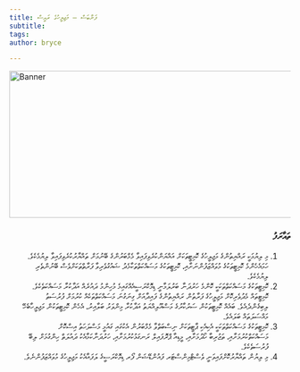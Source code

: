 ```yaml
---
title: ފަށާބަސް – މަޖިލީހުގެ ރައީސް 
subtitle: 
tags: 
author: bryce

---
```




<img src="https://387d55a3a0574af3beeafea9b696a716.vfs.cloud9.us-east-2.amazonaws.com/uploads/docs-banner-1.jpg" alt="Banner" width="755" height="263">

<div dir="rtl">

<h3>ތައާރަފު</h3>

<ol>
<li>މި ލިޔުމަކީ ރައްޔިތުންގެ މަޖިލީހުގެ ކޮމިޓީތަކަށް އައްޔަންކުރެވިފައިވާ މެމްބަރުންގެ ބޭނުމަށް ތައްޔާރުކުރެވިފައިވާ ލިޔުމެކެވެ. ހަމައެހެންމެ ކޮމިޓީތަކުގެ މުވައްޒަފުންނަށާއި، ކޮމިޓީތަކުގެ މަސައްކަތްތަކާމެދު ޝައުގުވެރިވާ ފަރާތްތަކަށްވެސް ބޭނުންތެރި ލިޔުމެކެވެ.</li>
<li>ކޮމިޓީތަކުގެ މަސައްކަތްތަކަކީ ކޮންމެ ހަރުދަނާ ބަރުލަމާނީ ޑިމޮކްރަސީއެއްގައިމެ މުހިންމު ދައުރެއް އަދާކުރާ މަސައްކަތެކެވެ. ކޮމިޓީތައް މެދުވެރިކޮށް މަޖިލީހުގެ ފަރާތުން ރައްޔިތުންގެ ފައިދާއަށް ގިނަގުނަ މަސައްކަތްތަކެއް ކުރުމަށް ފުރުސަތު ލިބިގެންދެއެވެ. ބައެއް ކޮމިޓީތަކުން ސަރުކާރުގެ މަސްއޫލިއްޔަތު އަދާކުރާ މިންވަރު ބަލާއިރު، އެހެން ކޮމިޓީތަކުން މަޖިލީހާބެހޭ މައްސަލަތައް ބަލައެވެ.</li>
<li>ކޮމިޓީތަކުގެ މަސައްކަތްތަކަކީ އެކިއެކި ޕާޓީތަކަށް ނިސްބަތްވާ މެމްބަރުން އެކުގައި ގައުމީ މަސްލަހަތު އިސްކޮށް މަސައްކަތްކުރުމަށާއި، ތަޖުރިބާ ހޯދުމަށާއި، މީޑިއާ ޕްރޮފައިލް ރަނގަޅުކުރުމަށާއި، ހަރުދަނާކަމާއެކު ދައުލަތް ހިންގުމަށް ލިބޭ ފުރުސަތެކެވެ. </li>
<li>މި ލިޔުން ތައްޔާރުކޮށްފައިވަނީ ވެސްޓްމިންސްޓަރ ފައުންޑޭޝަން ފޯރ ޑިމޮކްރަސީގެ ލަފައާއެކު މަޖިލީހުގެ މުވައްޒަފުންނެވެ. </li>
</ol>

</div>

